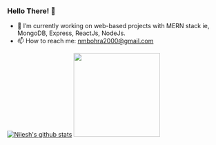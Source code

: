 ### Hello There! 👋 
- 🌱 I’m currently working on web-based projects with MERN stack ie, MongoDB, Express, ReactJs, NodeJs.
- 📫 How to reach me: nmbohra2000@gmail.com

[![Nilesh's github stats](https://github-readme-stats.vercel.app/api?username=nileshbohra&show_icons=true&theme=radical)](https://github.com/anuraghazra/github-readme-stats) <img src="https://media.giphy.com/media/h408T6Y5GfmXBKW62l/giphy.gif" width="200" height="195" />

